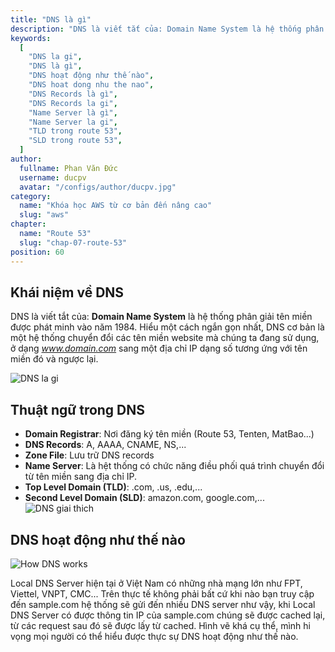 ```yaml
---
title: "DNS là gì"
description: "DNS là viết tắt của: Domain Name System là hệ thống phân giải tên miền được phát minh vào năm 1984. Hiểu một cách ngắn gọn nhất, DNS cơ bản là một hệ thống chuyển đổi các tên miền website mà chúng ta đang sử dụng, ở dạng www.domain.com sang một địa chỉ IP dạng số tương ứng với tên miền đó và ngược lại."
keywords:
  [
    "DNS la gi",
    "DNS là gì",
    "DNS hoạt động như thế nào",
    "DNS hoat dong nhu the nao",
    "DNS Records là gì",
    "DNS Records la gi",
    "Name Server là gì",
    "Name Server la gi",
    "TLD trong route 53",
    "SLD trong route 53",
  ]
author:
  fullname: Phan Văn Đức
  username: ducpv
  avatar: "/configs/author/ducpv.jpg"
category:
  name: "Khóa học AWS từ cơ bản đến nâng cao"
  slug: "aws"
chapter:
  name: "Route 53"
  slug: "chap-07-route-53"
position: 60
---
```


## Khái niệm về DNS

DNS là viết tắt của: **Domain Name System** là hệ thống phân giải tên miền được phát minh vào năm 1984. Hiểu một cách ngắn gọn nhất, DNS cơ bản là một hệ thống chuyển đổi các tên miền website mà chúng ta đang sử dụng, ở dạng *www.domain.com* sang một địa chỉ IP dạng số tương ứng với tên miền đó và ngược lại.

![DNS la gi](https://imc.org.vn/uploads/plugin/news/519/1627437317-1622235566-dns-server-8-8-8-8-lam-gi-m-t-c-truy-c-p-m-ng.png)

## Thuật ngữ trong DNS

- **Domain Registrar**: Nơi đăng ký tên miền (Route 53, Tenten, MatBao...)
- **DNS Records**: A, AAAA, CNAME, NS,...
- **Zone File**: Lưu trữ DNS records
- **Name Server**: Là hệt thống có chức năng điều phối quá trình chuyển đổi từ tên miền sang địa chỉ IP.
- **Top Level Domain (TLD)**: .com, .us, .edu,...
- **Second Level Domain (SLD)**: amazon.com, google.com,... ![DNS giai thich](https://user-images.githubusercontent.com/29729545/149654735-e330eab1-a835-42c9-aa2a-6b67e961c43b.png)

## DNS hoạt động như thế nào

![How DNS works](https://user-images.githubusercontent.com/29729545/149654930-0b0d3a35-d0a2-4990-a725-a3a5d4f61afb.png)

Local DNS Server hiện tại ở Việt Nam có những nhà mạng lớn như FPT, Viettel, VNPT, CMC... Trên thực tế không phải bất cứ khi nào bạn truy cập đến sample.com hệ thống sẽ gửi đến nhiều DNS server như vậy, khi Local DNS Server có được thông tin IP của sample.com chúng sẽ được cached lại, từ các request sau đó sẽ được lấy từ cached. Hình vẽ khá cụ thể, mình hi vọng mọi người có thể hiểu được thực sự DNS hoạt động như thế nào.
